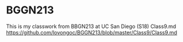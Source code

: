 # BGGN213

This is my classwork from BBGN213 at UC San Diego (S18)
Class9.md https://github.com/lovongoc/BGGN213/blob/master/Class9/Class9.md
